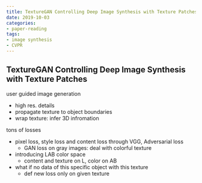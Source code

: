 ```yaml
---
title: TextureGAN Controlling Deep Image Synthesis with Texture Patches
date: 2019-10-03
categories:
- paper-reading
tags:
- image synthesis
- CVPR
---
```


## TextureGAN Controlling Deep Image Synthesis with Texture Patches

user guided image generation
- high res. details
- propagate texture to object boundaries
- wrap texture: infer 3D infromation

tons of losses
- pixel loss, style loss and content loss through VGG, Adversarial loss
    - GAN loss on gray images: deal with colorful texture
- introducing LAB color space
    - content and texture on L, color on AB
- what if no data of this specific object with this texture
    - def new loss only on given texture
